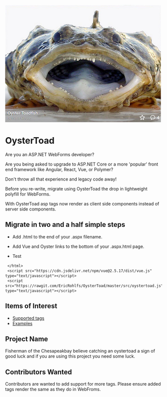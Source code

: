![alt text](https://raw.githubusercontent.com/ericrohlfs/oystertoad/master/images/oyster_toad.png)

# OysterToad

Are you an ASP.NET WebForms developer?

Are you being asked to upgrade to ASP.NET Core or a more 'popular' front end framework like Angular, React, Vue, or Polymer?

Don't throw all that experience and legacy code away!  

Before you re-write, migrate using OysterToad the drop in lightweight polyfill for WebForms.  

With OysterToad asp tags now render as client side components instead of server side components. 

## Migrate in two and a half simple steps 

* Add .html to the end of your .aspx filename.

* Add Vue and Oyster links to the bottom of your .aspx.html page.

 * Test

```
 </html>
 <script src="https://cdn.jsdelivr.net/npm/vue@2.5.17/dist/vue.js" type="text/javascript"></script>
 <script src="https://rawgit.com/EricRohlfs/OysterToad/master/src/oystertoad.js" type="text/javascript"></script>
```

## Items of Interest

* [Supported tags](src/oystertoad.js)
* [Examples](examples/readme.md)


## Project Name

Fisherman of the Chesapeakbay believe catching an oystertoad a sign of good luck and if you are using this project you need some luck.

## Contributors Wanted

Contributors are wanted to add support for more tags.
Please ensure added tags render the same as they do in WebFroms.
